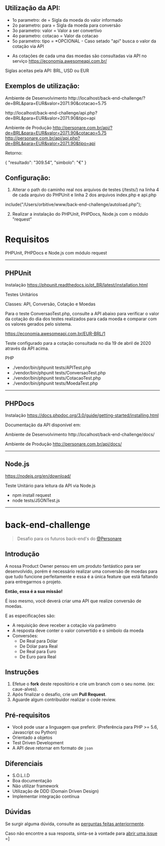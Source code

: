 
## Utilização da API:

- 1o parametro: de      = Sigla da moeda do valor informado
- 2o parametro: para    = Sigla da moeda para conversão
- 3o parametro: valor   = Valor a ser convertivo
- 4o parametro: cotacao = Valor da cotacao
- 5o parametro: tipo    = *OPCIONAL - Caso setado "api" busca o valor da cotação via API

* As cotações de cada uma das moedas são consultadas via API no serviço https://economia.awesomeapi.com.br/

Siglas aceitas pela API: BRL, USD ou EUR

## Exemplos de utilização:

Ambiente de Desenvolvimento
http://localhost/back-end-challenge/?de=BRL&para=EUR&valor=2071.90&cotacao=5.75

http://localhost/back-end-challenge/api.php?de=BRL&para=EUR&valor=2071.90&tipo=api

Ambiente de Produção
http://personare.com.br/api/?de=BRL&para=EUR&valor=2071.90&cotacao=5.75
http://personare.com.br/api/api.php?de=BRL&para=EUR&valor=2071.90&tipo=api

Retorno:

{
  "resultado": "309.54",
  "simbolo": "€"
}

## Configuração:

1) Alterar o path do caminho real nos arquivos de testes (/tests/) na linha 4 de cada arquivo do PHPUnit e linha 2 dos arquivos index.php e api.php

include("/Users/orbitive/www/back-end-challenge/autoload.php");

2) Realizar a instalação do PHPUnit, PHPDocs, Node.js com o módulo "request"


# Requisitos

PHPUnit, PHPDocs e Node.js com módulo request

-------------------------------------------

## PHPUnit
Instalação
https://phpunit.readthedocs.io/pt_BR/latest/installation.html

Testes Unitários

Classes: API, Conversão, Cotação e Moedas

Para o teste ConversaoTest.php, consulte a API abaixo para verificar o valor da cotação do dia dos testes realizados para cada moeda e comparar com os valores gerados pelo sistema.

https://economia.awesomeapi.com.br/EUR-BRL/1

Teste configurado para a cotação consultada no dia 19 de abril de 2020 através da API acima.

PHP
- ./vendor/bin/phpunit tests/APITest.php
- ./vendor/bin/phpunit tests/ConversaoTest.php
- ./vendor/bin/phpunit tests/CotacaoTest.php
- ./vendor/bin/phpunit tests/MoedaTest.php

-------------------------------------------

## PHPDocs

Instalação
https://docs.phpdoc.org/3.0/guide/getting-started/installing.html

Documentação da API disponível em:

Ambiente de Desenvolvimento
http://localhost/back-end-challenge/docs/

Ambiente de Produção
http://personare.com.br/api/docs/

-------------------------------------------

## Node.js 
https://nodejs.org/en/download/

Teste Unitário para leitura da API via Node.js

- npm install request
- node tests/JSONTest.js

-------------------------------------------















# back-end-challenge

> Desafio para os futuros back-end's do [@Personare](https://github.com/Personare)

## Introdução

A nossa Product Owner pensou em um produto fantástico para ser desenvolvido, porém é necessário realizar uma conversão de moedas para que tudo funcione perfeitamente e essa é a única feature que está faltando para entregarmos o projeto.

**Então, essa é a sua missão!**

É isso mesmo, você deverá criar uma API que realize conversão de moedas. 

E as especificações são:

- A requisição deve receber a cotação via parâmetro
- A resposta deve conter o valor convertido e o símbolo da moeda
- Conversões:
    - De Real para Dólar
    - De Dólar para Real
    - De Real para Euro
    - De Euro para Real

## Instruções

1. Efetue o **fork** deste repositório e crie um branch com o seu nome. (ex: caue-alves).
2. Após finalizar o desafio, crie um **Pull Request**.
3. Aguarde algum contribuidor realizar o code review.

## Pré-requisitos

- Você pode usar a linguagem que preferir. (Preferência para PHP >= 5.6, Javascript ou Python)
- Orientado a objetos
- Test Driven Development
- A API deve retornar em formato de `json`

## Diferenciais

- S.O.L.I.D
- Boa documentação
- Não utilizar framework
- Utilização de DDD (Domain Driven Design)
- Implementar integração contínua

## Dúvidas

Se surgir alguma dúvida, consulte as [perguntas feitas anteriormente](https://github.com/Personare/back-end-challenge/labels/question).

Caso não encontre a sua resposta, sinta-se à vontade para [abrir uma issue](https://github.com/Personare/back-end-challenge/issues/new) =]
